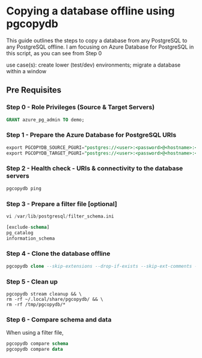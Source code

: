 # **Copying a database offline using pgcopydb**

This guide outlines the steps to copy a database from any PostgreSQL to any PostgreSQL offline.
I am focusing on Azure Database for PostgreSQL in this script, as you can see from Step 0

use case(s): create lower (test/dev) environments; migrate a database within a window


## Pre Requisites

### Step 0 - Role Privileges (Source & Target Servers)

```sql
GRANT azure_pg_admin TO demo;
```


### Step 1 - Prepare the Azure Database for PostgreSQL URIs

```sql
export PGCOPYDB_SOURCE_PGURI="postgres://<user>:<password>@<hostname>:<port>/<database>"
export PGCOPYDB_TARGET_PGURI="postgres://<user>:<password>@<hostname>:<port>/<database>"
```

### Step 2 - Health check - URIs & connectivity to the database servers

```sql
pgcopydb ping

```

### Step 3 - Prepare a filter file [optional]
```sql
vi /var/lib/postgresql/filter_schema.ini

[exclude-schema]
pg_catalog
information_schema

```

### Step 4 - Clone the database offline

```sql
pgcopydb clone --skip-extensions --drop-if-exists --skip-ext-comments --no-owner --no-acl --filters /var/lib/postgresql/filter_schema.ini
```

### Step 5 - Clean up

```
pgcopydb stream cleanup && \
rm -rf ~/.local/share/pgcopydb/ && \
rm -rf /tmp/pgcopydb/*
```


### Step 6 - Compare schema and data

When using a filter file, 
```sql
pgcopydb compare schema
pgcopydb compare data


```

